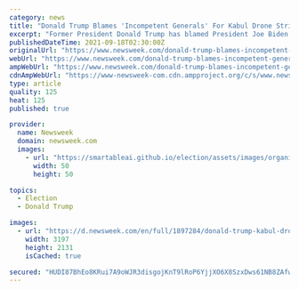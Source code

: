 ```yaml
---
category: news
title: "Donald Trump Blames 'Incompetent Generals' For Kabul Drone Strike"
excerpt: "Former President Donald Trump has blamed President Joe Biden and \"incompetent Generals\" for the drone strike that killed civilians in Kabul, Afghanistan late last month. Gen. Kenneth McKenzie, commander of the United States General Command,"
publishedDateTime: 2021-09-18T02:30:00Z
originalUrl: "https://www.newsweek.com/donald-trump-blames-incompetent-generals-kabul-drone-strike-1630431"
webUrl: "https://www.newsweek.com/donald-trump-blames-incompetent-generals-kabul-drone-strike-1630431"
ampWebUrl: "https://www.newsweek.com/donald-trump-blames-incompetent-generals-kabul-drone-strike-1630431?amp=1"
cdnAmpWebUrl: "https://www-newsweek-com.cdn.ampproject.org/c/s/www.newsweek.com/donald-trump-blames-incompetent-generals-kabul-drone-strike-1630431?amp=1"
type: article
quality: 125
heat: 125
published: true

provider:
  name: Newsweek
  domain: newsweek.com
  images:
    - url: "https://smartableai.github.io/election/assets/images/organizations/newsweek.com-50x50.jpg"
      width: 50
      height: 50

topics:
  - Election
  - Donald Trump

images:
  - url: "https://d.newsweek.com/en/full/1897284/donald-trump-kabul-drone-strike-joe-biden.jpg"
    width: 3197
    height: 2131
    isCached: true

secured: "HUDI87BhEo8KRui7A9oWJR3disgojKnT9lRoP6YjjXO6X8SzxDws61NB8ZAfwynuynGVAr//F9GENj2CekKQojevnumROMgBmM1eDDa+4odqMOIGUsuDt8d9OTh29K+R5HpYyz6mCcFF8Tf8gZsdLYHa93gTSv7szf04KMTmavfjkAiLfy8Ilpcc+KzXO18Ha5cmmp9KQeoGl1DTBfJaKEETHmeowfte2dz8pBdt1RDrrY8sMqEiJTkxAg7forIzMf4Ebn5Ae1vV9QvgYIOU5reaoNpLOiNBHozj8q7MawZQuWWdk9ll6q/5CyqCqOCk9eFIsuyt/BWcOhfMhZ/VN/8r7rkjuo9388CzQEfWbN0=;+ARxhXu9CAJLT/wuelgFtA=="
---
```



